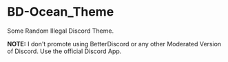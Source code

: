 # BD-Ocean_Theme
Some Random Illegal Discord Theme.

**NOTE:** I don't promote using BetterDiscord or any other Moderated Version of Discord. Use the official Discord App.

